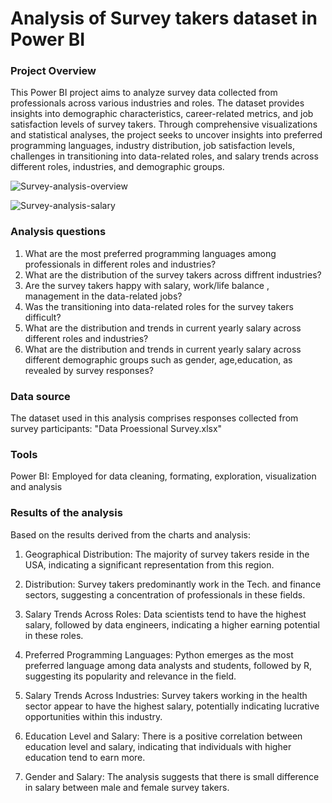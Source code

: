 
# Analysis of Survey takers dataset in Power BI
### Project Overview
This Power BI project aims to analyze survey data collected from professionals across various industries and roles. The dataset provides insights into demographic characteristics, career-related metrics, and job satisfaction levels of survey takers. Through comprehensive visualizations and statistical analyses, the project seeks to uncover insights into preferred programming languages, industry distribution, job satisfaction levels, challenges in transitioning into data-related roles, and salary trends across different roles, industries, and demographic groups.

![Survey-analysis-overview](https://github.com/Naglaa-data/Survey-Analysis/assets/160914819/0af4fdc0-0a9f-423f-9e8d-6357855a190e)


![Survey-analysis-salary](https://github.com/Naglaa-data/Survey-Analysis/assets/160914819/05edc21d-0ce9-4561-824d-9d45b0bc9ae9)


### Analysis questions

1. What are the most preferred programming languages among professionals in different roles and industries?
2. What are the distribution of the survey takers across diffrent industries?
3. Are the survey takers happy with salary, work/life balance , management in the data-related jobs?
4. Was the transitioning into data-related roles for the survey takers difficult?
5. What are the distribution and trends in current yearly salary across different roles and industries?
6. What are the distribution and trends in current yearly salary across different demographic groups such as gender, age,education, as revealed by survey responses?

### Data source
The dataset used in this analysis comprises responses collected from survey participants: "Data Proessional Survey.xlsx"
### Tools
Power BI: Employed for data cleaning, formating, exploration, visualization and analysis
### Results of the analysis
Based on the results derived from the charts and analysis:

1. Geographical Distribution:
The majority of survey takers reside in the USA, indicating a significant representation from this region.
2. Distribution:
Survey takers predominantly work in the Tech. and finance sectors, suggesting a concentration of professionals in these fields.

3. Salary Trends Across Roles:
Data scientists tend to have the highest salary, followed by data engineers, indicating a higher earning potential in these roles.

4. Preferred Programming Languages:
Python emerges as the most preferred language among data analysts and students, followed by R, suggesting its popularity and relevance in the field.

5. Salary Trends Across Industries:
Survey takers working in the health sector appear to have the highest salary, potentially indicating lucrative opportunities within this industry.

6. Education Level and Salary:
There is a positive correlation between education level and salary, indicating that individuals with higher education tend to earn more.
7. Gender and Salary:
The analysis suggests that there is small difference in salary between male and female survey takers.

